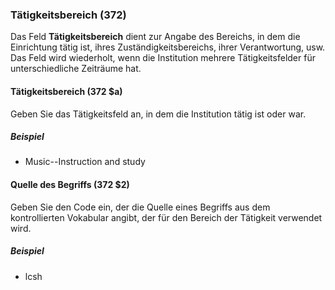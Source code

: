 ### Tätigkeitsbereich (372)

Das Feld **Tätigkeitsbereich** dient zur Angabe des Bereichs, in dem die Einrichtung tätig ist, ihres Zuständigkeitsbereichs, ihrer Verantwortung, usw. Das Feld wird wiederholt, wenn die Institution mehrere Tätigkeitsfelder für unterschiedliche Zeiträume hat.

#### Tätigkeitsbereich (372 $a)

Geben Sie das Tätigkeitsfeld an, in dem die Institution tätig ist oder war.

##### Beispiel

- Music--Instruction and study

#### Quelle des Begriffs (372 $2)

Geben Sie den Code ein, der die Quelle eines Begriffs aus dem kontrollierten Vokabular angibt, der für den Bereich der Tätigkeit verwendet wird.

##### Beispiel

- lcsh
